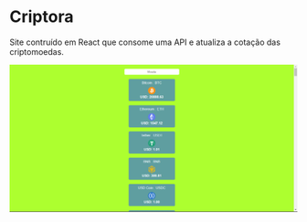 <h1>Criptora</h1>
<p>Site contruído em React que consome uma API e atualiza a cotação das criptomoedas.</p>
<img src = "./img/criptora.png">